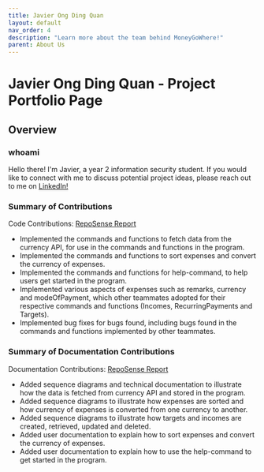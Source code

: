 ```yaml
---
title: Javier Ong Ding Quan
layout: default
nav_order: 4
description: "Learn more about the team behind MoneyGoWhere!"
parent: About Us
---
```

# Javier Ong Ding Quan - Project Portfolio Page

## Overview
### whoami
Hello there! I'm Javier, a year 2 information security student.
If you would like to connect with me to discuss potential project ideas, please reach out to me on [LinkedIn!](https://www.linkedin.com/in/javier-ong-842941146/)

### Summary of Contributions

Code Contributions: [RepoSense Report](https://nus-cs2113-ay2223s1.github.io/tp-dashboard/?search=jeyvia&sort=totalCommits&sortWithin=title&timeframe=commit&mergegroup=&groupSelect=groupByRepos&breakdown=true&checkedFileTypes=docs~functional-code~test-code~other&since=2022-09-16&tabOpen=true&tabType=authorship&zFR=false&tabAuthor=jeyvia&tabRepo=AY2223S1-CS2113T-W11-1%2Ftp%5Bmaster%5D&authorshipIsMergeGroup=false&authorshipFileTypes=functional-code&authorshipIsBinaryFileTypeChecked=false&authorshipIsIgnoredFilesChecked=false)

* Implemented the commands and functions to fetch data from the currency API, for use in the commands and functions in the program.
* Implemented the commands and functions to sort expenses and convert the currency of expenses.
* Implemented the commands and functions for help-command, to help users get started in the program.
* Implemented various aspects of expenses such as remarks, currency and modeOfPayment, which other teammates adopted for their respective commands and functions (Incomes, RecurringPayments and Targets).
* Implemented bug fixes for bugs found, including bugs found in the commands and functions implemented by other teammates.

### Summary of Documentation Contributions

Documentation Contributions: [RepoSense Report](https://nus-cs2113-ay2223s1.github.io/tp-dashboard/?search=jeyvia&sort=totalCommits&sortWithin=title&timeframe=commit&mergegroup=&groupSelect=groupByRepos&breakdown=true&checkedFileTypes=docs~functional-code~test-code~other&since=2022-09-16&tabOpen=true&tabType=authorship&zFR=false&tabAuthor=jeyvia&tabRepo=AY2223S1-CS2113T-W11-1%2Ftp%5Bmaster%5D&authorshipIsMergeGroup=false&authorshipFileTypes=docs&authorshipIsBinaryFileTypeChecked=false&authorshipIsIgnoredFilesChecked=false)

* Added sequence diagrams and technical documentation to illustrate how the data is fetched from currency API and stored in the program.
* Added sequence diagrams to illustrate how expenses are sorted and how currency of expenses is converted from one currency to another.
* Added sequence diagrams to illustrate how targets and incomes are created, retrieved, updated and deleted.
* Added user documentation to explain how to sort expenses and convert the currency of expenses.
* Added user documentation to explain how to use the help-command to get started in the program.